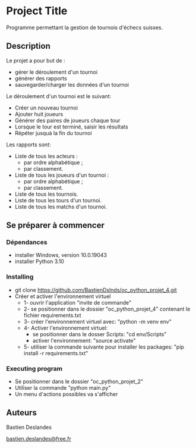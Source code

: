 # Project Title

Programme permettant la gestion de tournois d'échecs suisses.

## Description

Le projet a pour but de :
* gérer le déroulement d'un tournoi
* générer des rapports
* sauvegarder/charger les données d'un tournoi

Le déroulement d'un tournoi est le suivant:
* Créer un nouveau tournoi
* Ajouter huit joueurs
* Générer des paires de joueurs chaque tour
* Lorsque le tour est terminé, saisir les résultats
* Répéter jusquà la fin du tournoi

Les rapports sont:
* Liste de tous les acteurs :
    * par ordre alphabétique ;
    * par classement.
* Liste de tous les joueurs d'un tournoi :
    * par ordre alphabétique ;
    * par classement.
* Liste de tous les tournois.
* Liste de tous les tours d'un tournoi.
* Liste de tous les matchs d'un tournoi.


## Se préparer à commencer

### Dépendances

* installer Windows, version 10.0.19043
* installer Python 3.10

### Installing

* git clone https://github.com/BastienDslnds/oc_python_projet_4.git
* Créer et activer l'environnement virtuel 
  * 1- ouvrir l'application "invite de commande"
  * 2- se positionner dans le dossier "oc_python_projet_4" contenant le fichier requirements.txt
  * 3- créer l'environnement virtuel avec: "python -m venv env"
  * 4- Activer l'environnement virtuel:
    * se positionner dans le dosser Scripts: "cd env/Scripts"
    * activer l'environnement: "source activate"
  * 5- utiliser la commande suivante pour installer les packages: "pip install -r requirements.txt"

### Executing program

* Se positionner dans le dossier "oc_python_projet_2"
* Utiliser la commande "python main.py"
* Un menu d'actions possibles va s'afficher

## Auteurs

Bastien Deslandes

bastien.deslandes@free.fr